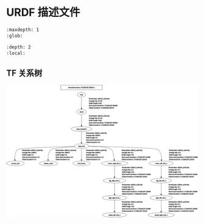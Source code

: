 # URDF 描述文件

```{toctree}
:maxdepth: 1
:glob:
```

```{contents} Contents
:depth: 2
:local:
```

## TF 关系树
![](../../_static/nav_tf_frames.png)
